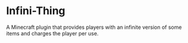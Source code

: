 # Infini-Thing
A Minecraft plugin that provides players with an infinite version of some items and charges the player per use.
